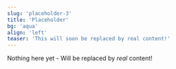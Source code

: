 ```yaml
---
slug: 'placeholder-3'
title: 'Placeholder'
bg: 'aqua'
align: 'left'
teaser: 'This will soon be replaced by real content!'
---
```


Nothing here yet - Will be replaced by *real* content!